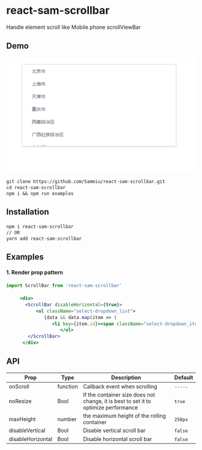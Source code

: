 # react-sam-scrollbar

Handle element scroll like Mobile phone scrollViewBar

## Demo

![avatar](examples/image/example.gif)

```
git clone https://github.com/Sammiu/react-sam-scrollbar.git
cd react-sam-scrollbar
npm i && npm run examples
```

## Installation

```
npm i react-sam-scrollbar
// OR
yarn add react-sam-scrollbar
```

## Examples

#### 1. Render prop pattern

```jsx
import ScrollBar from 'react-sam-scrollbar'

     <div>
       <ScrollBar disableHorizontal={true}>
           <ul className="select-dropdown_list">
              {data && data.map(item => (
                 <li key={item.id}><span className="select-dropdown_item_text">{item.name}</span></li>))}
                    </ul>
        </ScrollBar>
      </div>
```
## API

| Prop           | Type        | Description                                           | Default     |
 | --------------------- | ----------------- | ------------------------------------------------------------------------------------------------------------------------------------------------------------------------------------------------------------------------------------------------------------------------------------------------------------------------ | ----------- |
| onScroll          | function     | Callback event when scrolling                                                        | `-----`     |
| noResize          | Bool         | If the container size does not change, it is best to set it to optimize performance  | `true`     |
| maxHeight         | number       | the maximum height of the rolling container                                          | `250px`     |
| disableVertical   | Bool         | Disable vertical scroll bar                                                          | `false`     |
| disableHorizontal | Bool         | Disable horizontal scroll bar                                                        | `false`     |
